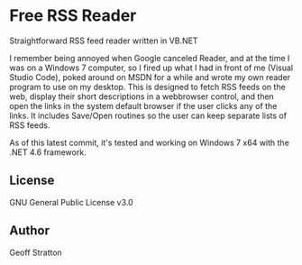 # Free RSS Reader
 Straightforward RSS feed reader written in VB.<span></span>NET

I remember being annoyed when Google canceled Reader, and at the time I was on a Windows 7 computer, so I fired up what I had in front of me (Visual Studio Code), poked around on MSDN for a while and wrote my own reader program to use on my desktop. This is designed to fetch RSS feeds on the web, display their short descriptions in a webbrowser control, and then open the links in the system default browser if the user clicks any of the links. It includes Save/Open routines so the user can keep separate lists of RSS feeds.

As of this latest commit, it's tested and working on Windows 7 x64 with the .NET 4.6 framework.

License
---------------
GNU General Public License v3.0

Author
---------------
Geoff Stratton
